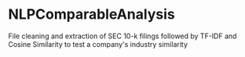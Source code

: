 # NLPComparableAnalysis
File cleaning and extraction of SEC 10-k filings followed by TF-IDF and Cosine Similarity to test a company's industry similarity
